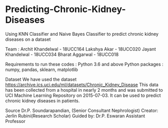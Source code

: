 # Predicting-Chronic-Kidney-Diseases
Using KNN Classifier and Naive Bayes Classifier to predict chronic kidney diseases on a dataset

Team :
Archit Khandelwal - 18UCC164
Lakshya Akar - 18UCC020
Jayant Khandelwal - 18UCC034
Bharat Aggarwal - 18UCC018


Requirements to run these codes :
Python 3.6 and above
Python packages : numpy, pandas, sklearn, matplotlib

Dataset 
We have used the dataset https://archive.ics.uci.edu/ml/datasets/Chronic_Kidney_Disease
This data has been collected from a hospital in nearly 2 months and was submitted to UCI Machine Learning Repository on 2015-07-03. It can be used to predict chronic kidney diseases in patients.

Source
Dr.P. Soundarapandian, (Senior Consultant Nephrologist)
Creator: Jerlin Rubini(Research Scholar) 
Guided by: Dr.P. Eswaran Assistant Professor
